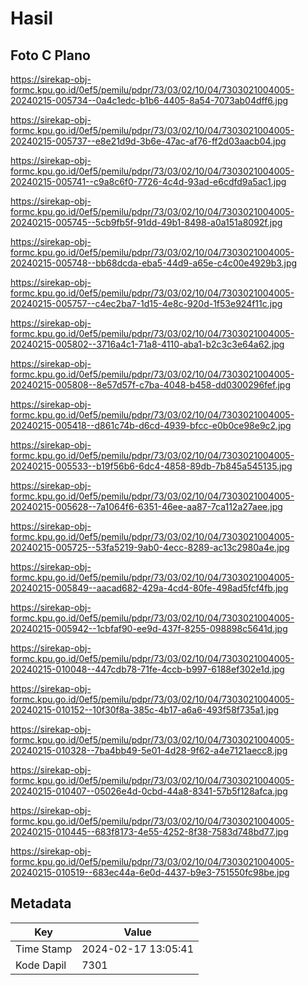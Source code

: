 # Hasil

## Foto C Plano

https://sirekap-obj-formc.kpu.go.id/0ef5/pemilu/pdpr/73/03/02/10/04/7303021004005-20240215-005734--0a4c1edc-b1b6-4405-8a54-7073ab04dff6.jpg

https://sirekap-obj-formc.kpu.go.id/0ef5/pemilu/pdpr/73/03/02/10/04/7303021004005-20240215-005737--e8e21d9d-3b6e-47ac-af76-ff2d03aacb04.jpg

https://sirekap-obj-formc.kpu.go.id/0ef5/pemilu/pdpr/73/03/02/10/04/7303021004005-20240215-005741--c9a8c6f0-7726-4c4d-93ad-e6cdfd9a5ac1.jpg

https://sirekap-obj-formc.kpu.go.id/0ef5/pemilu/pdpr/73/03/02/10/04/7303021004005-20240215-005745--5cb9fb5f-91dd-49b1-8498-a0a151a8092f.jpg

https://sirekap-obj-formc.kpu.go.id/0ef5/pemilu/pdpr/73/03/02/10/04/7303021004005-20240215-005748--bb68dcda-eba5-44d9-a65e-c4c00e4929b3.jpg

https://sirekap-obj-formc.kpu.go.id/0ef5/pemilu/pdpr/73/03/02/10/04/7303021004005-20240215-005757--c4ec2ba7-1d15-4e8c-920d-1f53e924f11c.jpg

https://sirekap-obj-formc.kpu.go.id/0ef5/pemilu/pdpr/73/03/02/10/04/7303021004005-20240215-005802--3716a4c1-71a8-4110-aba1-b2c3c3e64a62.jpg

https://sirekap-obj-formc.kpu.go.id/0ef5/pemilu/pdpr/73/03/02/10/04/7303021004005-20240215-005808--8e57d57f-c7ba-4048-b458-dd0300296fef.jpg

https://sirekap-obj-formc.kpu.go.id/0ef5/pemilu/pdpr/73/03/02/10/04/7303021004005-20240215-005418--d861c74b-d6cd-4939-bfcc-e0b0ce98e9c2.jpg

https://sirekap-obj-formc.kpu.go.id/0ef5/pemilu/pdpr/73/03/02/10/04/7303021004005-20240215-005533--b19f56b6-6dc4-4858-89db-7b845a545135.jpg

https://sirekap-obj-formc.kpu.go.id/0ef5/pemilu/pdpr/73/03/02/10/04/7303021004005-20240215-005628--7a1064f6-6351-46ee-aa87-7ca112a27aee.jpg

https://sirekap-obj-formc.kpu.go.id/0ef5/pemilu/pdpr/73/03/02/10/04/7303021004005-20240215-005725--53fa5219-9ab0-4ecc-8289-ac13c2980a4e.jpg

https://sirekap-obj-formc.kpu.go.id/0ef5/pemilu/pdpr/73/03/02/10/04/7303021004005-20240215-005849--aacad682-429a-4cd4-80fe-498ad5fcf4fb.jpg

https://sirekap-obj-formc.kpu.go.id/0ef5/pemilu/pdpr/73/03/02/10/04/7303021004005-20240215-005942--1cbfaf90-ee9d-437f-8255-098898c5641d.jpg

https://sirekap-obj-formc.kpu.go.id/0ef5/pemilu/pdpr/73/03/02/10/04/7303021004005-20240215-010048--447cdb78-71fe-4ccb-b997-6188ef302e1d.jpg

https://sirekap-obj-formc.kpu.go.id/0ef5/pemilu/pdpr/73/03/02/10/04/7303021004005-20240215-010152--10f30f8a-385c-4b17-a6a6-493f58f735a1.jpg

https://sirekap-obj-formc.kpu.go.id/0ef5/pemilu/pdpr/73/03/02/10/04/7303021004005-20240215-010328--7ba4bb49-5e01-4d28-9f62-a4e7121aecc8.jpg

https://sirekap-obj-formc.kpu.go.id/0ef5/pemilu/pdpr/73/03/02/10/04/7303021004005-20240215-010407--05026e4d-0cbd-44a8-8341-57b5f128afca.jpg

https://sirekap-obj-formc.kpu.go.id/0ef5/pemilu/pdpr/73/03/02/10/04/7303021004005-20240215-010445--683f8173-4e55-4252-8f38-7583d748bd77.jpg

https://sirekap-obj-formc.kpu.go.id/0ef5/pemilu/pdpr/73/03/02/10/04/7303021004005-20240215-010519--683ec44a-6e0d-4437-b9e3-751550fc98be.jpg


## Metadata

| Key        | Value               |
| ---------- | ------------------- |
| Time Stamp | 2024-02-17 13:05:41 |
| Kode Dapil | 7301                |



